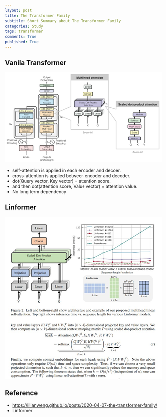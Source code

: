 ```yaml
---
layout: post
title: The Transformer Family
subtitle: Short Summary about The Transformer Family
categories: Study
tags: transformer
comments: True
published: True
---
```


## Vanila Transformer
![vanila trm](/assets/images/trm-family/vanila-trm.png)<br>
- self-attention is applied in each encoder and decoer. <br>
- cross-attention is applied between encoder and decoder. <br>
- dot(Query vector, Key vector) = attention score. <br>
- and then dot(attention score, Value vector) = attention value. <br>
- No long term dependency  

## Linformer 
![linformer](/assets/images/trm-family/linformer.jpg) <br>





## Reference 
- https://lilianweng.github.io/posts/2020-04-07-the-transformer-family/
- Linformer